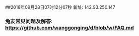##2018年09月28日07时12分07秒 新址: 142.93.250.147
### 兔友常见问题及解答: https://github.com/wanggonging/d/blob/w/FAQ.md
